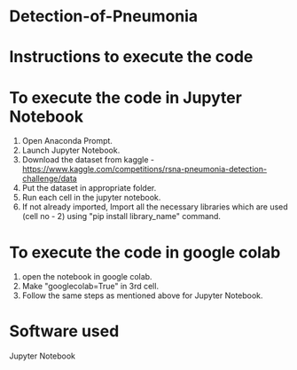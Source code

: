 # Detection-of-Pneumonia


# Instructions to execute the code

# To execute the code in Jupyter Notebook
1. Open Anaconda Prompt.
2. Launch Jupyter Notebook.
3. Download the dataset from kaggle - https://www.kaggle.com/competitions/rsna-pneumonia-detection-challenge/data
4. Put the dataset in appropriate folder.
5. Run each cell in the jupyter notebook.
6. If not already imported, Import all the necessary libraries which are used (cell no - 2) using "pip install library_name" command.


# To execute the code in google colab
1. open the notebook in google colab.
2. Make "googlecolab=True" in 3rd cell.
3. Follow the same steps as mentioned above for Jupyter Notebook.


# Software used
Jupyter Notebook
